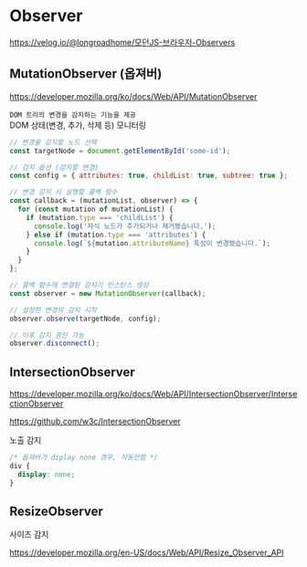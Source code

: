 # Observer

https://velog.io/@longroadhome/모던JS-브라우저-Observers

## MutationObserver (옵져버)

https://developer.mozilla.org/ko/docs/Web/API/MutationObserver

`DOM 트리의 변경을 감지하는 기능을 제공`  
DOM 상태(변경, 추가, 삭제 등) 모니터링

```javascript
// 변경을 감지할 노드 선택
const targetNode = document.getElementById('some-id');

// 감지 옵션 (감지할 변경)
const config = { attributes: true, childList: true, subtree: true };

// 변경 감지 시 실행할 콜백 함수
const callback = (mutationList, observer) => {
  for (const mutation of mutationList) {
    if (mutation.type === 'childList') {
      console.log('자식 노드가 추가되거나 제거됐습니다.');
    } else if (mutation.type === 'attributes') {
      console.log(`${mutation.attributeName} 특성이 변경됐습니다.`);
    }
  }
};

// 콜백 함수에 연결된 감지기 인스턴스 생성
const observer = new MutationObserver(callback);

// 설정한 변경의 감지 시작
observer.observe(targetNode, config);

// 이후 감지 중단 가능
observer.disconnect();
```

## IntersectionObserver

https://developer.mozilla.org/ko/docs/Web/API/IntersectionObserver/IntersectionObserver

https://github.com/w3c/IntersectionObserver

노출 감지

```css
/* 옵져버가 diplay none 경우, 작동안함 */
div {
  display: none;
}
```

## ResizeObserver

사이즈 감지

https://developer.mozilla.org/en-US/docs/Web/API/Resize_Observer_API
